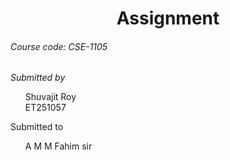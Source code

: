 <h1 align="center">Assignment</h1>
<h6>Course code: CSE-1105</h6>


<i>Submitted by </i>

<ul type="none">
<li>Shuvajit Roy</li>
<li>ET251057</li>
</ul>

Submitted to
<ul type="none">
<li>
<h>A M M Fahim sir<h>
</li></ul>
